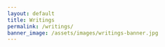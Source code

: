```yaml
---
layout: default
title: Writings
permalink: /writings/
banner_image: /assets/images/writings-banner.jpg
---
```

